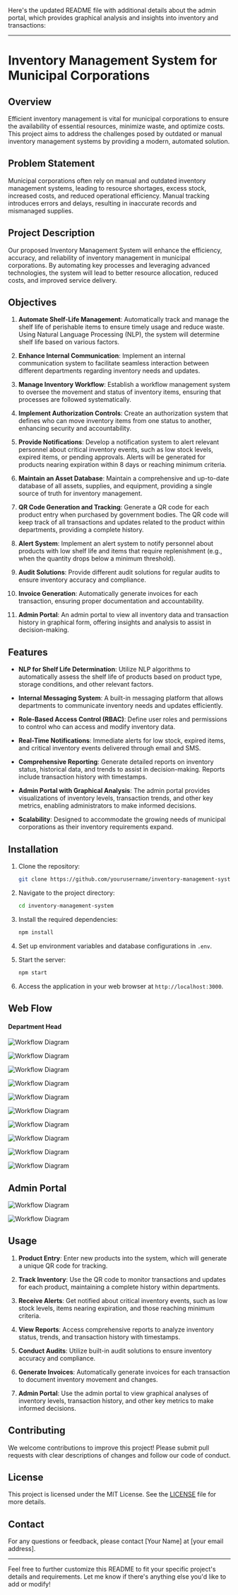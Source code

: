 Here's the updated README file with additional details about the admin portal, which provides graphical analysis and insights into inventory and transactions:

---

# Inventory Management System for Municipal Corporations

## Overview

Efficient inventory management is vital for municipal corporations to ensure the availability of essential resources, minimize waste, and optimize costs. This project aims to address the challenges posed by outdated or manual inventory management systems by providing a modern, automated solution.

## Problem Statement

Municipal corporations often rely on manual and outdated inventory management systems, leading to resource shortages, excess stock, increased costs, and reduced operational efficiency. Manual tracking introduces errors and delays, resulting in inaccurate records and mismanaged supplies.

## Project Description

Our proposed Inventory Management System will enhance the efficiency, accuracy, and reliability of inventory management in municipal corporations. By automating key processes and leveraging advanced technologies, the system will lead to better resource allocation, reduced costs, and improved service delivery.

## Objectives

1. **Automate Shelf-Life Management**: Automatically track and manage the shelf life of perishable items to ensure timely usage and reduce waste. Using Natural Language Processing (NLP), the system will determine shelf life based on various factors.

2. **Enhance Internal Communication**: Implement an internal communication system to facilitate seamless interaction between different departments regarding inventory needs and updates.

3. **Manage Inventory Workflow**: Establish a workflow management system to oversee the movement and status of inventory items, ensuring that processes are followed systematically.

4. **Implement Authorization Controls**: Create an authorization system that defines who can move inventory items from one status to another, enhancing security and accountability.

5. **Provide Notifications**: Develop a notification system to alert relevant personnel about critical inventory events, such as low stock levels, expired items, or pending approvals. Alerts will be generated for products nearing expiration within 8 days or reaching minimum criteria.

6. **Maintain an Asset Database**: Maintain a comprehensive and up-to-date database of all assets, supplies, and equipment, providing a single source of truth for inventory management.

7. **QR Code Generation and Tracking**: Generate a QR code for each product entry when purchased by government bodies. The QR code will keep track of all transactions and updates related to the product within departments, providing a complete history.

8. **Alert System**: Implement an alert system to notify personnel about products with low shelf life and items that require replenishment (e.g., when the quantity drops below a minimum threshold).

9. **Audit Solutions**: Provide different audit solutions for regular audits to ensure inventory accuracy and compliance.

10. **Invoice Generation**: Automatically generate invoices for each transaction, ensuring proper documentation and accountability.

11. **Admin Portal**: An admin portal to view all inventory data and transaction history in graphical form, offering insights and analysis to assist in decision-making.

## Features

- **NLP for Shelf Life Determination**: Utilize NLP algorithms to automatically assess the shelf life of products based on product type, storage conditions, and other relevant factors.

- **Internal Messaging System**: A built-in messaging platform that allows departments to communicate inventory needs and updates efficiently.

- **Role-Based Access Control (RBAC)**: Define user roles and permissions to control who can access and modify inventory data.

- **Real-Time Notifications**: Immediate alerts for low stock, expired items, and critical inventory events delivered through email and SMS.

- **Comprehensive Reporting**: Generate detailed reports on inventory status, historical data, and trends to assist in decision-making. Reports include transaction history with timestamps.

- **Admin Portal with Graphical Analysis**: The admin portal provides visualizations of inventory levels, transaction trends, and other key metrics, enabling administrators to make informed decisions.

- **Scalability**: Designed to accommodate the growing needs of municipal corporations as their inventory requirements expand.

## Installation

1. Clone the repository:
   ```bash
   git clone https://github.com/yourusername/inventory-management-system.git
   ```

2. Navigate to the project directory:
   ```bash
   cd inventory-management-system
   ```

3. Install the required dependencies:
   ```bash
   npm install
   ```

4. Set up environment variables and database configurations in `.env`.

5. Start the server:
   ```bash
   npm start
   ```

6. Access the application in your web browser at `http://localhost:3000`.

## Web Flow
#### Department Head

![Workflow Diagram](./images/Screenshot%20(100).png)

![Workflow Diagram](./images/Screenshot%20(102).png)

![Workflow Diagram](./images/Screenshot%20(101).png)

![Workflow Diagram](./images/Screenshot%20(103).png)

![Workflow Diagram](./images/Screenshot%20(104).png)

![Workflow Diagram](./images/Screenshot%20(105).png)

![Workflow Diagram](./images/Screenshot%20(106).png)

![Workflow Diagram](./images/Screenshot%20(107).png)

![Workflow Diagram](./images/Screenshot%20(108).png)

![Workflow Diagram](./images/Screenshot%20(109).png)



## Admin Portal

![Workflow Diagram](./images/Screenshot%20(113).png)

![Workflow Diagram](./images/Screenshot%20(114).png)
## Usage

1. **Product Entry**: Enter new products into the system, which will generate a unique QR code for tracking.

2. **Track Inventory**: Use the QR code to monitor transactions and updates for each product, maintaining a complete history within departments.

3. **Receive Alerts**: Get notified about critical inventory events, such as low stock levels, items nearing expiration, and those reaching minimum criteria.

4. **View Reports**: Access comprehensive reports to analyze inventory status, trends, and transaction history with timestamps.

5. **Conduct Audits**: Utilize built-in audit solutions to ensure inventory accuracy and compliance.

6. **Generate Invoices**: Automatically generate invoices for each transaction to document inventory movement and changes.

7. **Admin Portal**: Use the admin portal to view graphical analyses of inventory levels, transaction history, and other key metrics to make informed decisions.

## Contributing

We welcome contributions to improve this project! Please submit pull requests with clear descriptions of changes and follow our code of conduct.

## License

This project is licensed under the MIT License. See the [LICENSE](LICENSE) file for more details.

## Contact

For any questions or feedback, please contact [Your Name] at [your email address].

---

Feel free to further customize this README to fit your specific project's details and requirements. Let me know if there's anything else you'd like to add or modify!